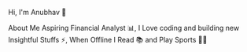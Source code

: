 Hi, I'm Anubhav 🤗


About Me
Aspiring Financial Analyst 📊, I Love coding and building new Insightful Stuffs ⚡, When Offline I Read 📚 and Play Sports 🤾‍♂️
